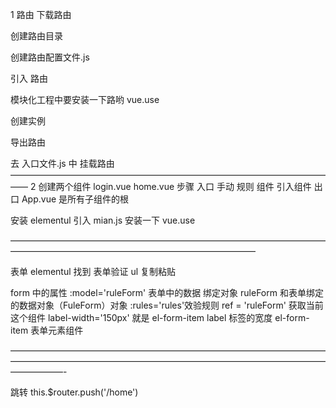 1 路由
下载路由

创建路由目录

创建路由配置文件.js

引入 路由

模块化工程中要安装一下路哟 vue.use

创建实例

导出路由

去 入口文件.js 中 挂载路由
——————————————————————————————————————
2 创建两个组件 login.vue home.vue
步骤
入口 手动
规则
组件 引入组件
出口 App.vue 是所有子组件的根

安装 elementul
引入 mian.js
安装一下 vue.use

————————————————————————————————————————————————————————————————

表单
elementul
找到 表单验证 ul 复制粘贴

form 中的属性
:model='ruleForm' 表单中的数据 绑定对象 ruleForm 和表单绑定的数据对象（FuleForm）对象
:rules='rules'效验规则
ref = 'ruleForm' 获取当前这个组件
label-width='150px' 就是 el-form-item label 标签的宽度
el-form-item 表单元素组件

<!-- 2d434c -->

——————————————————————————————————————————————————————————————————————————————-

跳转 this.\$router.push('/home')
